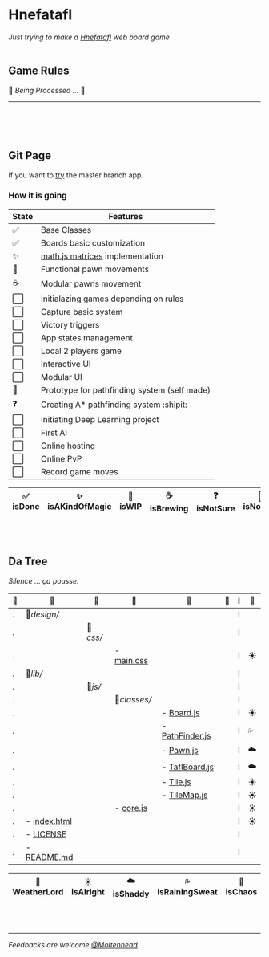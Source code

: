 # Hnefatafl
*Just trying to make a [Hnefatafl](https://en.wikipedia.org/wiki/Tafl_games) web board game*
<br/><br/>

## Game Rules
:construction:  *Being Processed ...*  :construction:
<hr/>
<br/><br/><br/>

## Git Page
If you want to [try](https://moltenhead.github.io/Hnefatafl) the master branch app.
<br/>

### How it is going
State | Features
------|---------
:white_check_mark:| Base Classes
:white_check_mark:| Boards basic customization
:sparkles:| [math.js matrices](http://mathjs.org/docs/datatypes/matrices.html) implementation
:construction:| Functional pawn movements
:coffee:| Modular pawns movement
 :white_large_square:| Initialazing games depending on rules
 :white_large_square:| Capture basic system
 :white_large_square:| Victory triggers
 :white_large_square:| App states management
 :white_large_square:| Local 2 players game
 :white_large_square:| Interactive UI
 :white_large_square:| Modular UI
:construction:| Prototype for pathfinding system (self made)
:question:| Creating A* pathfinding system :shipit:
 :white_large_square:| Initiating Deep Learning project
 :white_large_square:| First AI
 :white_large_square:| Online hosting
 :white_large_square:| Online PvP
 :white_large_square:| Record game moves

:white_check_mark: isDone|:sparkles: isAKindOfMagic|:construction: isWIP|:coffee: isBrewing|:question: isNotSure| :white_large_square: isNotMade
-|-|-|-|-|-

<br/><br/>

## Da Tree
*Silence ... ça pousse.*

:deciduous_tree:|:evergreen_tree:|:ear_of_rice:|:blossom:|:herb:|:seedling:|I|:frog:
-|-|-|-|-|-|-|-
.|:file_folder:*design/*|||||I|
.||:file_folder:*css/*||||I|
.|||- [main.css](https://github.com/Moltenhead/Hnefatafl/tree/master/design/css/main.css)|||I|:sunny:
.|:file_folder:*lib/*|||||I|
.||:file_folder:*js/*||||I|
.|||:file_folder:*classes/*|||I|
.||||- [Board.js](https://github.com/Moltenhead/Hnefatafl/tree/master/lib/js/classes/Board.js)||I|:sunny:
.||||- [PathFinder.js](https://github.com/Moltenhead/Hnefatafl/tree/master/lib/js/classes/PathFinder.js)||I|:sweat_drops:
.||||- [Pawn.js](https://github.com/Moltenhead/Hnefatafl/tree/master/lib/js/classes/Pawn.js)||I|:cloud:
.||||- [TaflBoard.js](https://github.com/Moltenhead/Hnefatafl/tree/master/lib/js/classes/TaflBoard.js)||I|:cloud:
.||||- [Tile.js](https://github.com/Moltenhead/Hnefatafl/tree/master/lib/js/classes/Tile.js)||I|:sunny:
.||||- [TileMap.js](https://github.com/Moltenhead/Hnefatafl/tree/master/lib/js/classes/TileMap.js)||I|:sunny:
.|||- [core.js](https://github.com/Moltenhead/Hnefatafl/tree/master/lib/js/core.js)|||I|:sunny:
.|- [index.html](https://github.com/Moltenhead/Hnefatafl/tree/master/index.html)|||||I|:sunny:
.|- [LICENSE](https://github.com/Moltenhead/Hnefatafl/tree/master/LICENSE)|||||I|
.|- [README.md](https://github.com/Moltenhead/Hnefatafl/tree/master/README.md)|||||I|

:frog: WeatherLord|:sunny: isAlright|:cloud: isShaddy|:sweat_drops: isRainingSweat|:ocean: isChaos
-|-|-|-|-

<br/><br/>
<hr/>

*Feedbacks are welcome [@Moltenhead](https://github.com/Moltenhead).*

